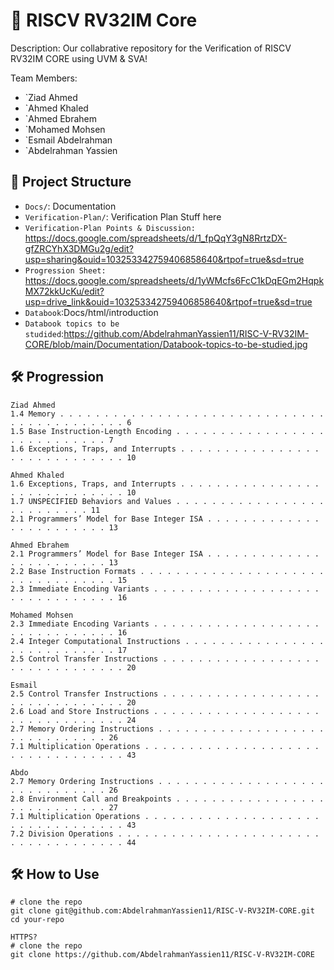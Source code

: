 # 🚀 RISCV RV32IM Core

Description:
Our collabrative repository for the Verification of RISCV RV32IM CORE using UVM & SVA!

Team Members:
- `Ziad Ahmed
- `Ahmed Khaled
- `Ahmed Ebrahem
- `Mohamed Mohsen
- `Esmail Abdelrahman
- `Abdelrahman Yassien

## 📂 Project Structure

- `Docs/`: Documentation
- `Verification-Plan/`: Verification Plan Stuff here
- `Verification-Plan Points & Discussion:` https://docs.google.com/spreadsheets/d/1_fpQqY3gN8RrtzDX-gfZRCYhX3DMGu2g/edit?usp=sharing&ouid=103253342759406858640&rtpof=true&sd=true
- `Progression Sheet:` https://docs.google.com/spreadsheets/d/1yWMcfs6FcC1kDqEGm2HqpkMX72kkUcKu/edit?usp=drive_link&ouid=103253342759406858640&rtpof=true&sd=true
- `Databook`:Docs/html/introduction
- `Databook topics to be studided`:https://github.com/AbdelrahmanYassien11/RISC-V-RV32IM-CORE/blob/main/Documentation/Databook-topics-to-be-studied.jpg

## 🛠️ Progression
```
Ziad Ahmed
1.4 Memory . . . . . . . . . . . . . . . . . . . . . . . . . . . . . . . . . . . . . . . . . . . 6
1.5 Base Instruction-Length Encoding . . . . . . . . . . . . . . . . . . . . . . . . . . . . 7
1.6 Exceptions, Traps, and Interrupts . . . . . . . . . . . . . . . . . . . . . . . . . . . . . 10

Ahmed Khaled
1.6 Exceptions, Traps, and Interrupts . . . . . . . . . . . . . . . . . . . . . . . . . . . . . 10
1.7 UNSPECIFIED Behaviors and Values . . . . . . . . . . . . . . . . . . . . . . . . . . 11
2.1 Programmers’ Model for Base Integer ISA . . . . . . . . . . . . . . . . . . . . . . . . 13

Ahmed Ebrahem
2.1 Programmers’ Model for Base Integer ISA . . . . . . . . . . . . . . . . . . . . . . . . 13
2.2 Base Instruction Formats . . . . . . . . . . . . . . . . . . . . . . . . . . . . . . . . . 15
2.3 Immediate Encoding Variants . . . . . . . . . . . . . . . . . . . . . . . . . . . . . . . 16

Mohamed Mohsen
2.3 Immediate Encoding Variants . . . . . . . . . . . . . . . . . . . . . . . . . . . . . . . 16
2.4 Integer Computational Instructions . . . . . . . . . . . . . . . . . . . . . . . . . . . . 17
2.5 Control Transfer Instructions . . . . . . . . . . . . . . . . . . . . . . . . . . . . . . . 20

Esmail
2.5 Control Transfer Instructions . . . . . . . . . . . . . . . . . . . . . . . . . . . . . . . 20
2.6 Load and Store Instructions . . . . . . . . . . . . . . . . . . . . . . . . . . . . . . . . 24
2.7 Memory Ordering Instructions . . . . . . . . . . . . . . . . . . . . . . . . . . . . . . 26
7.1 Multiplication Operations . . . . . . . . . . . . . . . . . . . . . . . . . . . . . . . . . 43

Abdo
2.7 Memory Ordering Instructions . . . . . . . . . . . . . . . . . . . . . . . . . . . . . . 26
2.8 Environment Call and Breakpoints . . . . . . . . . . . . . . . . . . . . . . . . . . . . 27
7.1 Multiplication Operations . . . . . . . . . . . . . . . . . . . . . . . . . . . . . . . . . 43
7.2 Division Operations . . . . . . . . . . . . . . . . . . . . . . . . . . . . . . . . . . . . 44
```

## 🛠️ How to Use

```bash?
# clone the repo
git clone git@github.com:AbdelrahmanYassien11/RISC-V-RV32IM-CORE.git
cd your-repo

HTTPS?
# clone the repo
git clone https://github.com/AbdelrahmanYassien11/RISC-V-RV32IM-CORE
